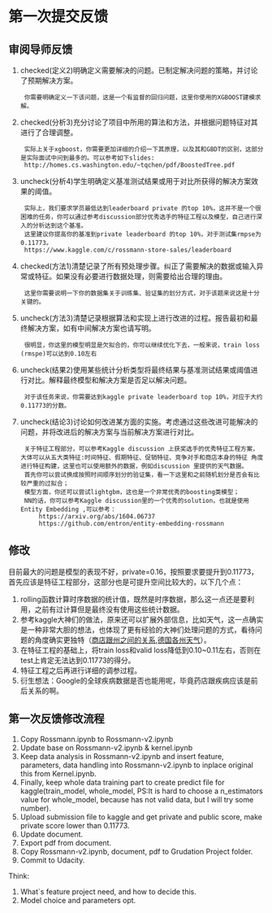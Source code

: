 # 第一次提交反馈

## 审阅导师反馈

1. checked(定义2)明确定义需要解决的问题。已制定解决问题的策略，并讨论了预期解决方案。

        你需要明确定义一下该问题，这是一个有监督的回归问题，这里你使用的XGBOOST建模求解。

2. checked(分析3)充分讨论了项目中所用的算法和方法，并根据问题特征对其进行了合理调整。

        实际上关于xgboost，你需要更加详细的介绍一下其原理，以及其和GBDT的区别，这部分是实际面试中问到最多的。可以参考如下slides:
        http://homes.cs.washington.edu/~tqchen/pdf/BoostedTree.pdf

3. uncheck(分析4)学生明确定义基准测试结果或用于对比所获得的解决方案效果的阈值。

        实际上，我们要求学员最低达到leaderboard private 的top 10%，这并不是一个很困难的任务，你可以通过参考discussion部分优秀选手的特征工程以及模型，自己进行深入的分析达到这个基准。
        这里建议你提高你的基准到private leaderboard 的top 10%，对于测试集rmpse为0.11773。
        https://www.kaggle.com/c/rossmann-store-sales/leaderboard

4. checked(方法1)清楚记录了所有预处理步骤。纠正了需要解决的数据或输入异常或特征。如果没有必要进行数据处理，则需要给出合理的理由。

        这里你需要说明一下你的数据集关于训练集、验证集的划分方式，对于该题来说这是十分关键的。

5. uncheck(方法3)清楚记录根据算法和实现上进行改进的过程。报告最初和最终解决方案，如有中间解决方案也请写明。

        很明显，你这里的模型明显是欠拟合的，你可以继续优化下去，一般来说，train loss (rmspe)可以达到0.10左右

6. uncheck(结果2)使用某些统计分析类型将最终结果与基准测试结果或阈值进行对比。解释最终模型和解决方案是否足以解决问题。

        对于该任务来说，你需要达到kaggle private leaderboard top 10%，对应于大约0.11773的分数。

7. uncheck(结论3)讨论如何改进某方面的实施。考虑通过这些改进可能解决的问题，并将改进后的解决方案与当前解决方案进行对比。

        关于特征工程部分，可以参考Kaggle discussion 上获奖选手的优秀特征工程方案，大体可以从五大类特征:时间特征、假期特征、促销特征、竞争对手和商店本身的特征 角度进行特征构建，这里也可以使用额外的数据，例如discussion 里提供的天气数据。
        首先你可以尝试换成按照时间顺序划分的验证集，看一下这里和之前随机划分是否会有比较严重的过拟合；
        模型方面，你还可以尝试lightgbm，这也是一个非常优秀的boosting类模型；
        NN的话，你可以参考Kaggle discussion里的一个优秀的solution，也就是使用 Entity Embedding ,可以参考：
            https://arxiv.org/abs/1604.06737
            https://github.com/entron/entity-embedding-rossmann

## 修改
目前最大的问题是模型的表现不好，private=0.16，按照要求要提升到0.11773，首先应该是特征工程部分，这部分也是可提升空间比较大的，以下几个点：
1. rolling函数计算时序数据的统计值，既然是时序数据，那么这一点还是要利用，之前有过计算但是最终没有使用这些统计数据。
2. 参考kaggle大神们的做法，原来还可以扩展外部信息，比如天气，这一点确实是一种非常大胆的想法，也体现了更有经验的大神们处理问题的方式，看待问题的角度确实更独特（[商店跟州之间的关系](https://www.kaggle.com/c/rossmann-store-sales/discussion/17048),[德国各州天气](https://www.kaggle.com/c/rossmann-store-sales/discussion/17058#97075)）。
3. 在特征工程的基础上，将train loss和valid loss降低到0.10~0.11左右，否则在test上肯定无法达到0.11773的得分。
4. 特征工程之后再进行详细的调参过程。
5. 衍生想法：Google的全球疾病数据是否也能用呢，毕竟药店跟疾病应该是前后关系的啊。

## 第一次反馈修改流程
1. Copy Rossmann.ipynb to Rossmann-v2.ipynb
2. Update base on Rossmann-v2.ipynb & kernel.ipynb
3. Keep data analysis in Rossmann-v2.ipynb and insert feature, parameters, data handling into Rossmann-v2.ipynb to inplace original this from Kernel.ipynb.
4. Finally, keep whole data training part to create predict file for kaggle(train_model, whole_model, PS:It is hard to choose a n_estimators value for whole_model, because has not valid data, but I will try some number).
5. Upload submission file to kaggle and get private and public score, make private score lower than 0.11773.
6. Update document.
7. Export pdf from document.
8. Copy Rossmann-v2.ipynb, document, pdf to Grudation Project folder.
9. Commit to Udacity.

Think:
1. What`s feature project need, and how to decide this.
2. Model choice and parameters opt.
